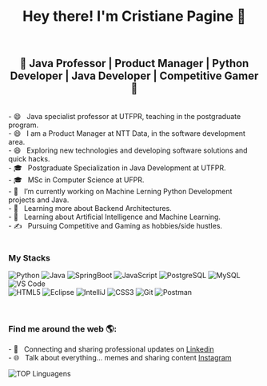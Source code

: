 <h1 align="center">Hey there! I'm Cristiane Pagine 👋 </h1></br>
<h2 align="center">🚀  Java Professor | Product Manager | Python Developer | Java Developer | Competitive Gamer  🚀</h3></br>
  - 😄 &nbsp; Java specialist professor at UTFPR, teaching in the postgraduate program.<br/>
  - 😄 &nbsp; I am a Product Manager at NTT Data, in the software development area.<br/>
  - 😄 &nbsp; Exploring new technologies and developing software solutions and quick hacks.<br/>
  - 🎓 &nbsp; Postgraduate Specialization in Java Development at UTFPR.<br/>
  - 🎓 &nbsp; MSc in Computer Science at UFPR.<br/>
  - 💼 &nbsp; I’m currently working on Machine Lerning Python Development projects and Java.<br/>
  - 🌱 &nbsp; Learning more about Backend Architectures.<br/>
  - 🌱 &nbsp; Learning about Artificial Intelligence and Machine Learning.<br/>
  - ✍️ &nbsp; Pursuing Competitive and Gaming as hobbies/side hustles.  <br/>
<br/>

### My Stacks </br>
![Python](https://img.shields.io/badge/Python-14354C?style=for-the-badge&logo=python&logoColor=white)
![Java](https://img.shields.io/badge/Java-ED8B00?style=for-the-badge&logo=openjdk&logoColor=white)
![SpringBoot](https://img.shields.io/badge/Spring-6DB33F?style=for-the-badge&logo=spring&logoColor=white)
![JavaScript](https://img.shields.io/badge/JavaScript-F7DF1E?style=for-the-badge&logo=javascript&logoColor=black)
![PostgreSQL](https://img.shields.io/badge/postgresql-4169e1?style=for-the-badge&logo=postgresql&logoColor=white)
![MySQL](https://img.shields.io/badge/MySQL-005C84?style=for-the-badge&logo=mysql&logoColor=white)
![VS Code](https://img.shields.io/badge/Visual_Studio_Code-0078D4?style=for-the-badge&logo=visual%20studio%20code&logoColor=white)<br/>
![HTML5](https://img.shields.io/badge/HTML5-E34F26?style=for-the-badge&logo=html5&logoColor=white)
![Eclipse](https://img.shields.io/badge/Eclipse-2C2255?style=for-the-badge&logo=eclipse&logoColor=white)
![IntelliJ](https://img.shields.io/badge/IntelliJ_IDEA-000000.svg?style=for-the-badge&logo=intellij-idea&logoColor=white)
![CSS3](https://img.shields.io/badge/CSS3-1572B6?style=for-the-badge&logo=css3&logoColor=white)
![Git](https://img.shields.io/badge/GIT-E44C30?style=for-the-badge&logo=git&logoColor=white)
![Postman](https://img.shields.io/static/v1?style=for-the-badge&message=Postman&color=FF6C37&logo=Postman&logoColor=FFFFFF&label=)

</br>
<h3> Find me around the web 🌎:</h3>   
- 💼 &nbsp; Connecting and sharing professional updates on <a href="https://www.linkedin.com/in/cristianepagine">Linkedin</a><br/>
- 🌐 &nbsp; Talk about everything... memes and sharing content <a href="https://www.instagram.com/crispagine/">Instagram</a>  
</p>

![TOP Linguagens](https://github-readme-stats.vercel.app/api/top-langs/?username=cristianepagine&layout=compact&theme=dracula)

